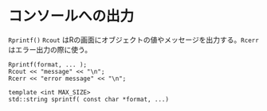 # コンソールへの出力

`Rprintf()` `Rcout` はRの画面にオブジェクトの値やメッセージを出力する。`Rcerr`はエラー出力の際に使う。

```
Rprintf(format, ... );
Rcout << "message" << "\n";
Rcerr << "error message" << "\n";
```

```
template <int MAX_SIZE>
std::string sprintf( const char *format, ...)
```
